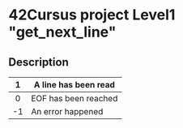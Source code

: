 # 42Cursus project Level1 "get_next_line"

## Description


|1    | A line has been read |
|:---:|----------------------|
|0    | EOF has been reached |
|-1   |  An error happened   |
